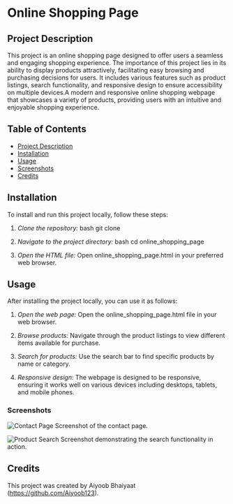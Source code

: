 # Online Shopping Page


## Project Description
This project is an online shopping page designed to offer users a seamless and engaging shopping experience. The importance of this project lies in its ability to display products attractively, facilitating easy browsing and purchasing decisions for users. It includes various features such as product listings, search functionality, and responsive design to ensure accessibility on multiple devices.A modern and responsive online shopping webpage that showcases a variety of products, providing users with an intuitive and enjoyable shopping experience.


## Table of Contents
- [Project Description](#project-description)
- [Installation](#installation)
- [Usage](#usage)
- [Screenshots](#screenshots)
- [Credits](#credits)

  
## Installation
To install and run this project locally, follow these steps:

1. *Clone the repository:*
    bash
    git clone <repository-url>
    

2. *Navigate to the project directory:*
    bash
    cd online_shopping_page
    

3. *Open the HTML file:*
    Open online_shopping_page.html in your preferred web browser.


## Usage
After installing the project locally, you can use it as follows:

1. *Open the web page:*
   Open the online_shopping_page.html file in your web browser.

2. *Browse products:*
   Navigate through the product listings to view different items available for purchase.

3. *Search for products:*
   Use the search bar to find specific products by name or category.

4. *Responsive design:*
   The webpage is designed to be responsive, ensuring it works well on various devices including desktops, tablets, and mobile phones.


### Screenshots
![Contact Page](./screenshots/homepage.png)
Screenshot of the contact page.

![Product Search](./screenshots/product_search.png)
Screenshot demonstrating the search functionality in action.

## Credits
This project was created by Aiyoob Bhaiyaat (https://github.com/Aiyoob123).

